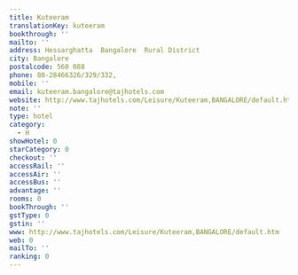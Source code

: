 ```yaml
---
title: Kuteeram
translationKey: kuteeram
bookthrough: ''
mailto: ''
address: Hessarghatta  Bangalore  Rural District
city: Bangalore
postalcode: 560 088
phone: 80-28466326/329/332,
mobile: ''
email: kuteeram.bangalore@tajhotels.com
website: http://www.tajhotels.com/Leisure/Kuteeram,BANGALORE/default.htm
note: ''
type: hotel
category:
  - H
showHotel: 0
starCategory: 0
checkout: ''
accessRail: ''
accessAir: ''
accessBus: ''
advantage: ''
rooms: 0
bookThrough: ''
gstType: 0
gstin: ''
www: http://www.tajhotels.com/Leisure/Kuteeram,BANGALORE/default.htm
web: 0
mailTo: ''
ranking: 0
---
```







